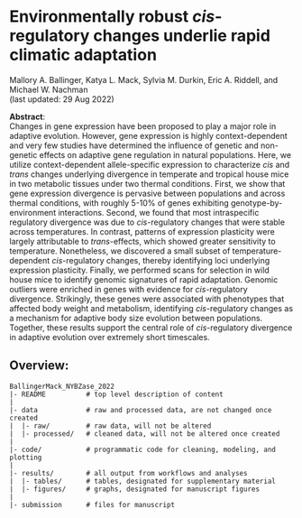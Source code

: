 Environmentally robust *cis*-regulatory changes underlie rapid climatic adaptation
================
Mallory A. Ballinger, Katya L. Mack, Sylvia M. Durkin, Eric A. Riddell, and Michael W. Nachman<br>(last updated: 29 Aug 2022)


**Abstract**:<br>Changes in gene expression have been proposed to play a major role in adaptive evolution. However, gene expression is highly context-dependent and very few studies have determined the influence of genetic and non-genetic effects on adaptive gene regulation in natural populations. Here, we utilize context-dependent allele-specific expression to characterize *cis* and *trans* changes underlying divergence in temperate and tropical house mice in two metabolic tissues under two thermal conditions. First, we show that gene expression divergence is pervasive between populations and across thermal conditions, with roughly 5-10% of genes exhibiting genotype-by-environment interactions. Second, we found that most intraspecific regulatory divergence was due to *cis*-regulatory changes that were stable across temperatures. In contrast, patterns of expression plasticity were largely attributable to *trans*-effects, which showed greater sensitivity to temperature. Nonetheless, we discovered a small subset of temperature-dependent *cis*-regulatory changes, thereby identifying loci underlying expression plasticity. Finally, we performed scans for selection in wild house mice to identify genomic signatures of rapid adaptation. Genomic outliers were enriched in genes with evidence for *cis*-regulatory divergence. Strikingly, these genes were associated with phenotypes that affected body weight and metabolism, identifying *cis*-regulatory changes as a mechanism for adaptive body size evolution between populations. Together, these results support the central role of *cis*-regulatory divergence in adaptive evolution over extremely short timescales.

## Overview:

    BallingerMack_NYBZase_2022
    |- README          # top level description of content
    |
    |- data            # raw and processed data, are not changed once created
    |  |- raw/         # raw data, will not be altered
    |  |- processed/   # cleaned data, will not be altered once created
    |
    |- code/           # programmatic code for cleaning, modeling, and plotting
    |
    |- results/        # all output from workflows and analyses
    |  |- tables/      # tables, designated for supplementary material
    |  |- figures/     # graphs, designated for manuscript figures
    |
    |- submission      # files for manuscript